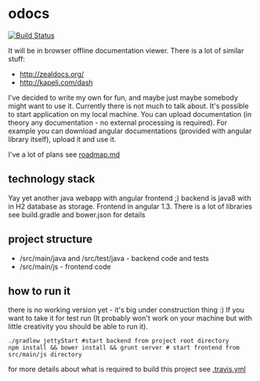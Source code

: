 # odocs

[![Build Status](https://travis-ci.org/pchudzik/odocs.svg)](https://travis-ci.org/pchudzik/odocs)

It will be in browser offline documentation viewer.
There is a lot of similar stuff:
* http://zealdocs.org/
* http://kapeli.com/dash

I've decided to write my own for fun, and maybe just maybe somebody might want to use it.
Currently there is not much to talk about. It's possible to start application on my local machine.
You can upload documentation (in theory any documentation - no external processing is required).
For example you can download angular documentations (provided with angular library itself), upload it and use it.

I've a lot of plans see [roadmap.md](other_file.md)

## technology stack
Yay yet another java webapp with angular frontend ;)
backend is java8 with in H2 database as storage.
Frontend in angular 1.3.
There is a lot of libraries see build.gradle and bower.json for details

## project structure
* /src/main/java and /src/test/java - backend code and tests
* /src/main/js - frontend code

## how to run it
there is no working version yet - it's big under construction thing :)
If you want to take it for test run (It probably won't work on your machine but with little creativity you should be able to run it).
```
./gradlew jettyStart #start backend from project root directory
npm install && bower install && grunt server # start frontend from src/main/js directory
```
for more details about what is required to build this project see [.travis.yml](.travis.yml)
